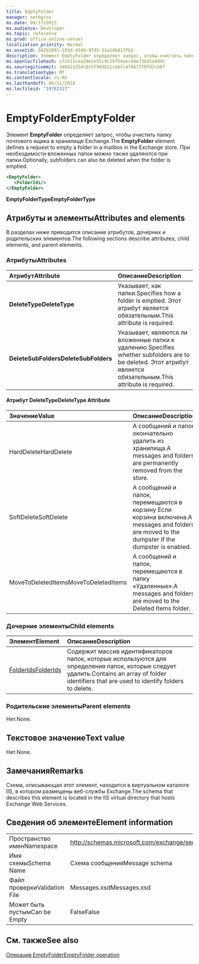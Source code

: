```yaml
---
title: EmptyFolder
manager: sethgros
ms.date: 09/17/2015
ms.audience: Developer
ms.topic: reference
ms.prod: office-online-server
localization_priority: Normal
ms.assetid: 502b2841-103d-4340-97d5-51a1db813fb2
description: Элемент EmptyFolder определяет запрос, чтобы очистить папку почтового ящика в хранилище Exchange. При необходимости вложенных папок можно также удаляются при папки.
ms.openlocfilehash: c72e11cea29e2e55c9c29754eec60e73bd1e4d9c
ms.sourcegitcommit: 34041125dc8c5f993b21cebfc4f8b72f0fd2cb6f
ms.translationtype: MT
ms.contentlocale: ru-RU
ms.lasthandoff: 06/11/2018
ms.locfileid: "19762327"
---
```

# <a name="emptyfolder"></a><span data-ttu-id="8e033-104">EmptyFolder</span><span class="sxs-lookup"><span data-stu-id="8e033-104">EmptyFolder</span></span>

<span data-ttu-id="8e033-105">Элемент **EmptyFolder** определяет запрос, чтобы очистить папку почтового ящика в хранилище Exchange.</span><span class="sxs-lookup"><span data-stu-id="8e033-105">The **EmptyFolder** element defines a request to empty a folder in a mailbox in the Exchange store.</span></span> <span data-ttu-id="8e033-106">При необходимости вложенных папок можно также удаляются при папки.</span><span class="sxs-lookup"><span data-stu-id="8e033-106">Optionally, subfolders can also be deleted when the folder is emptied.</span></span> 
  
```XML
<EmptyFolder>
   <FolderIds/>
</EmptyFolder>
```

 <span data-ttu-id="8e033-107">**EmptyFolderType**</span><span class="sxs-lookup"><span data-stu-id="8e033-107">**EmptyFolderType**</span></span>
## <a name="attributes-and-elements"></a><span data-ttu-id="8e033-108">Атрибуты и элементы</span><span class="sxs-lookup"><span data-stu-id="8e033-108">Attributes and elements</span></span>

<span data-ttu-id="8e033-109">В разделах ниже приводится описание атрибутов, дочерних и родительских элементов.</span><span class="sxs-lookup"><span data-stu-id="8e033-109">The following sections describe attributes, child elements, and parent elements.</span></span>
  
### <a name="attributes"></a><span data-ttu-id="8e033-110">Атрибуты</span><span class="sxs-lookup"><span data-stu-id="8e033-110">Attributes</span></span>

|<span data-ttu-id="8e033-111">**Атрибут**</span><span class="sxs-lookup"><span data-stu-id="8e033-111">**Attribute**</span></span>|<span data-ttu-id="8e033-112">**Описание**</span><span class="sxs-lookup"><span data-stu-id="8e033-112">**Description**</span></span>|
|:-----|:-----|
|<span data-ttu-id="8e033-113">**DeleteType**</span><span class="sxs-lookup"><span data-stu-id="8e033-113">**DeleteType**</span></span> <br/> |<span data-ttu-id="8e033-114">Указывает, как папки.</span><span class="sxs-lookup"><span data-stu-id="8e033-114">Specifies how a folder is emptied.</span></span> <span data-ttu-id="8e033-115">Этот атрибут является обязательным.</span><span class="sxs-lookup"><span data-stu-id="8e033-115">This attribute is required.</span></span>  <br/> |
|<span data-ttu-id="8e033-116">**DeleteSubFolders**</span><span class="sxs-lookup"><span data-stu-id="8e033-116">**DeleteSubFolders**</span></span> <br/> |<span data-ttu-id="8e033-117">Указывает, являются ли вложенные папки к удалению.</span><span class="sxs-lookup"><span data-stu-id="8e033-117">Specifies whether subfolders are to be deleted.</span></span> <span data-ttu-id="8e033-118">Этот атрибут является обязательным.</span><span class="sxs-lookup"><span data-stu-id="8e033-118">This attribute is required.</span></span>  <br/> |
   
#### <a name="deletetype-attribute"></a><span data-ttu-id="8e033-119">Атрибут DeleteType</span><span class="sxs-lookup"><span data-stu-id="8e033-119">DeleteType Attribute</span></span>

|<span data-ttu-id="8e033-120">**Значение**</span><span class="sxs-lookup"><span data-stu-id="8e033-120">**Value**</span></span>|<span data-ttu-id="8e033-121">**Описание**</span><span class="sxs-lookup"><span data-stu-id="8e033-121">**Description**</span></span>|
|:-----|:-----|
|<span data-ttu-id="8e033-122">HardDelete</span><span class="sxs-lookup"><span data-stu-id="8e033-122">HardDelete</span></span>  <br/> |<span data-ttu-id="8e033-123">A сообщений и папок окончательно удалить из хранилища.</span><span class="sxs-lookup"><span data-stu-id="8e033-123">A messages and folders are permanently removed from the store.</span></span>  <br/> |
|<span data-ttu-id="8e033-124">SoftDelete</span><span class="sxs-lookup"><span data-stu-id="8e033-124">SoftDelete</span></span>  <br/> |<span data-ttu-id="8e033-125">A сообщений и папок, перемещаются в корзину Если корзина включена.</span><span class="sxs-lookup"><span data-stu-id="8e033-125">A messages and folders are moved to the dumpster if the dumpster is enabled.</span></span>  <br/> |
|<span data-ttu-id="8e033-126">MoveToDeletedItems</span><span class="sxs-lookup"><span data-stu-id="8e033-126">MoveToDeletedItems</span></span>  <br/> |<span data-ttu-id="8e033-127">A сообщений и папок, перемещаются в папку «Удаленные».</span><span class="sxs-lookup"><span data-stu-id="8e033-127">A messages and folders are moved to the Deleted Items folder.</span></span>  <br/> |
   
### <a name="child-elements"></a><span data-ttu-id="8e033-128">Дочерние элементы</span><span class="sxs-lookup"><span data-stu-id="8e033-128">Child elements</span></span>

|<span data-ttu-id="8e033-129">**Элемент**</span><span class="sxs-lookup"><span data-stu-id="8e033-129">**Element**</span></span>|<span data-ttu-id="8e033-130">**Описание**</span><span class="sxs-lookup"><span data-stu-id="8e033-130">**Description**</span></span>|
|:-----|:-----|
|[<span data-ttu-id="8e033-131">FolderIds</span><span class="sxs-lookup"><span data-stu-id="8e033-131">FolderIds</span></span>](folderids.md) <br/> |<span data-ttu-id="8e033-132">Содержит массив идентификаторов папок, которые используются для определения папок, которые следует удалить.</span><span class="sxs-lookup"><span data-stu-id="8e033-132">Contains an array of folder identifiers that are used to identify folders to delete.</span></span>  <br/> |
   
### <a name="parent-elements"></a><span data-ttu-id="8e033-133">Родительские элементы</span><span class="sxs-lookup"><span data-stu-id="8e033-133">Parent elements</span></span>

<span data-ttu-id="8e033-134">Нет.</span><span class="sxs-lookup"><span data-stu-id="8e033-134">None.</span></span>
  
## <a name="text-value"></a><span data-ttu-id="8e033-135">Текстовое значение</span><span class="sxs-lookup"><span data-stu-id="8e033-135">Text value</span></span>

<span data-ttu-id="8e033-136">Нет.</span><span class="sxs-lookup"><span data-stu-id="8e033-136">None.</span></span>
  
## <a name="remarks"></a><span data-ttu-id="8e033-137">Замечания</span><span class="sxs-lookup"><span data-stu-id="8e033-137">Remarks</span></span>

<span data-ttu-id="8e033-138">Схема, описывающая этот элемент, находится в виртуальном каталоге IIS, в котором размещены веб-службы Exchange.</span><span class="sxs-lookup"><span data-stu-id="8e033-138">The schema that describes this element is located in the IIS virtual directory that hosts Exchange Web Services.</span></span>
  
## <a name="element-information"></a><span data-ttu-id="8e033-139">Сведения об элементе</span><span class="sxs-lookup"><span data-stu-id="8e033-139">Element information</span></span>

|||
|:-----|:-----|
|<span data-ttu-id="8e033-140">Пространство имен</span><span class="sxs-lookup"><span data-stu-id="8e033-140">Namespace</span></span>  <br/> |http://schemas.microsoft.com/exchange/services/2006/messages  <br/> |
|<span data-ttu-id="8e033-141">Имя схемы</span><span class="sxs-lookup"><span data-stu-id="8e033-141">Schema Name</span></span>  <br/> |<span data-ttu-id="8e033-142">Схема сообщения</span><span class="sxs-lookup"><span data-stu-id="8e033-142">Message schema</span></span>  <br/> |
|<span data-ttu-id="8e033-143">Файл проверки</span><span class="sxs-lookup"><span data-stu-id="8e033-143">Validation File</span></span>  <br/> |<span data-ttu-id="8e033-144">Messages.xsd</span><span class="sxs-lookup"><span data-stu-id="8e033-144">Messages.xsd</span></span>  <br/> |
|<span data-ttu-id="8e033-145">Может быть пустым</span><span class="sxs-lookup"><span data-stu-id="8e033-145">Can be Empty</span></span>  <br/> |<span data-ttu-id="8e033-146">False</span><span class="sxs-lookup"><span data-stu-id="8e033-146">False</span></span>  <br/> |
   
## <a name="see-also"></a><span data-ttu-id="8e033-147">См. также</span><span class="sxs-lookup"><span data-stu-id="8e033-147">See also</span></span>



[<span data-ttu-id="8e033-148">Операция EmptyFolder</span><span class="sxs-lookup"><span data-stu-id="8e033-148">EmptyFolder operation</span></span>](emptyfolder-operation.md)

